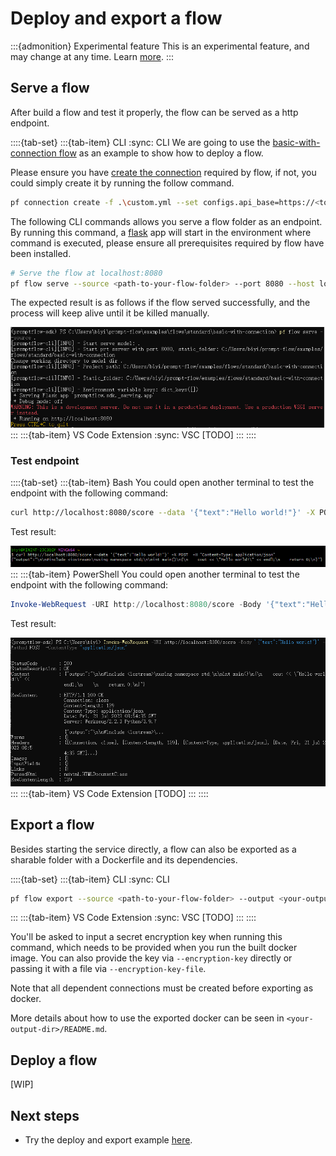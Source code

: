 # Deploy and export a flow

:::{admonition} Experimental feature
This is an experimental feature, and may change at any time. Learn [more](https://aka.ms/azuremlexperimental).
:::

## Serve a flow
After build a flow and test it properly, the flow can be served as a http endpoint.

::::{tab-set}
:::{tab-item} CLI
:sync: CLI
We are going to use the [basic-with-connection flow](https://github.com/microsoft/promptflow/tree/main/examples/flows/standard/basic-with-connection) as
an example to show how to deploy a flow.

Please ensure you have [create the connection](manage-connections.md#create-a-connection) required by flow, if not, you could simply create it by running the follow command.
```bash
pf connection create -f .\custom.yml --set configs.api_base=https://<to-be-replaced>.openai.azure.com/ secrets.api_key=<to-be-replaced>
```

The following CLI commands allows you serve a flow folder as an endpoint. By running this command, a [flask](https://flask.palletsprojects.com/en/) app will start in the environment where command is executed, please ensure all prerequisites required by flow have been installed.
```bash
# Serve the flow at localhost:8080
pf flow serve --source <path-to-your-flow-folder> --port 8080 --host localhost
```

The expected result is as follows if the flow served successfully, and the process will keep alive until it be killed manually.

![img](../../media/community/local/deploy_flow.png)
:::
:::{tab-item} VS Code Extension
:sync: VSC
[TODO]
:::
::::

### Test endpoint
::::{tab-set}
:::{tab-item} Bash
You could open another terminal to test the endpoint with the following command:
```bash
curl http://localhost:8080/score --data '{"text":"Hello world!"}' -X POST  -H "Content-Type: application/json"
```
Test result:

![img](../../media/community/local/test_endpoint_bash.png)
:::
:::{tab-item} PowerShell
You could open another terminal to test the endpoint with the following command:
```powershell
Invoke-WebRequest -URI http://localhost:8080/score -Body '{"text":"Hello world!"}' -Method POST  -ContentType "application/json"
```
Test result:

![img](../../media/community/local/test_endpoint.png)
:::
:::{tab-item} VS Code Extension
[TODO]
:::
::::

## Export a flow

Besides starting the service directly, a flow can also be exported as a sharable folder with a Dockerfile and its dependencies.

::::{tab-set}
:::{tab-item} CLI
:sync: CLI
```bash
pf flow export --source <path-to-your-flow-folder> --output <your-output-dir> --format docker
```
:::
:::{tab-item} VS Code Extension
:sync: VSC
[TODO]
:::
::::

You'll be asked to input a secret encryption key when running this command, 
which needs to be provided when you run the built docker image.
You can also provide the key via `--encryption-key` directly or passing it with a file via `--encryption-key-file`.

Note that all dependent connections must be created before exporting as docker.

More details about how to use the exported docker can be seen in `<your-output-dir>/README.md`. 

## Deploy a flow
[WIP]

## Next steps
- Try the deploy and export example [here](https://github.com/microsoft/promptflow/blob/main/examples/tutorials/flow-deploy/deploy.md).

